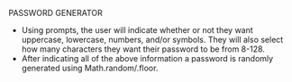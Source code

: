 PASSWORD GENERATOR
- Using prompts, the user will indicate whether or not they want uppercase, lowercase, numbers, and/or symbols.  They will
also select how many characters they want their password to be from 8-128.
- After indicating all of the above information a password is randomly generated using Math.random/.floor.